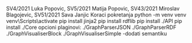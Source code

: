 SV4/2021 Luka Popovic, SV5/2021 Matija Popovic, SV43/2021 Miroslav Blagojevic, SV51/2021 Sava Janjic
Koraci pokretanja
python -m venv venv
venv\Scripts\activate
pip install jinja2
pip install rdflib
pip install ./API
pip install ./Core
opcioni plaginovi:
./GraphParserJSON ./GraphParserRDF ./GraphVisualiserBlock ./GraphVisualiserSimple
-dodati semantiku
